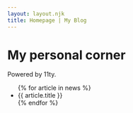 ```yaml
---
layout: layout.njk
title: Homepage | My Blog
---
```


# My personal corner

Powered by 11ty.

<ul>
{% for article in news %}
<li>{{ article.title }}</li>
{% endfor %}
</ul>

